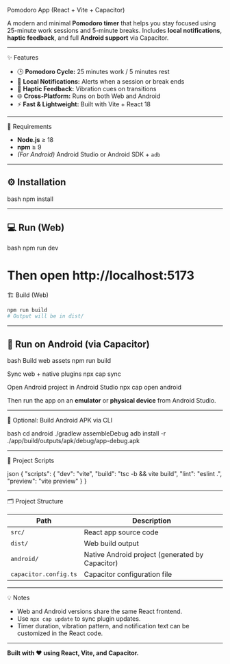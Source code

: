 Pomodoro App (React + Vite + Capacitor)

A modern and minimal **Pomodoro timer** that helps you stay focused using 25-minute work sessions and 5-minute breaks.
Includes **local notifications**, **haptic feedback**, and full **Android support** via Capacitor.

---
✨ Features

* 🕒 **Pomodoro Cycle:** 25 minutes work / 5 minutes rest
* 🔔 **Local Notifications:** Alerts when a session or break ends
* 📳 **Haptic Feedback:** Vibration cues on transitions
* 🌐 **Cross-Platform:** Runs on both Web and Android
* ⚡ **Fast & Lightweight:** Built with Vite + React 18

---
 🧰 Requirements

* **Node.js** ≥ 18
* **npm** ≥ 9
* *(For Android)* Android Studio or Android SDK + `adb`

---

## ⚙️ Installation

bash
npm install


---

## 💻 Run (Web)

bash
npm run dev
# Then open http://localhost:5173




🏗️ Build (Web)

```bash
npm run build
# Output will be in dist/
```

---

## 📱 Run on Android (via Capacitor)

bash
Build web assets
npm run build

 Sync web + native plugins
npx cap sync

Open Android project in Android Studio
npx cap open android


Then run the app on an **emulator** or **physical device** from Android Studio.

---

🧩 Optional: Build Android APK via CLI

bash
cd android
./gradlew assembleDebug
adb install -r ./app/build/outputs/apk/debug/app-debug.apk


---

📜 Project Scripts

json
{
  "scripts": {
    "dev": "vite",
    "build": "tsc -b && vite build",
    "lint": "eslint .",
    "preview": "vite preview"
  }
}


---

 🗂️ Project Structure

| Path                  | Description                                     |
| --------------------- | ----------------------------------------------- |
| `src/`                | React app source code                           |
| `dist/`               | Web build output                                |
| `android/`            | Native Android project (generated by Capacitor) |
| `capacitor.config.ts` | Capacitor configuration file                    |

---

 💡 Notes

* Web and Android versions share the same React frontend.
* Use `npx cap update` to sync plugin updates.
* Timer duration, vibration pattern, and notification text can be customized in the React code.

---

**Built with ❤️ using React, Vite, and Capacitor.**
